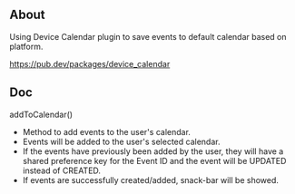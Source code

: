 ## About

Using Device Calendar plugin to save events to default calendar based on platform.

https://pub.dev/packages/device_calendar

## Doc
addToCalendar() 
 
- Method to add events to the user's calendar.
- Events will be added to the user's selected calendar.
- If the events have previously been added by the user, they will have a shared preference key for the Event ID and the event will be UPDATED instead of CREATED.
- If events are successfully created/added, snack-bar will be showed.